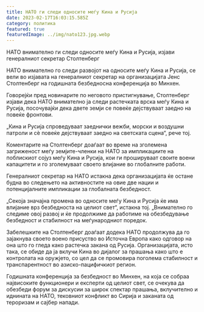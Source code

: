 ```yaml
---
title: НАТО ги следи односите меѓу Кина и Русија
date: 2023-02-17T16:03:15.585Z
category: политика
featured: true
featuredImage: ../img/nato123.jpg.webp
---
```


НАТО внимателно ги следи односите меѓу Кина и Русија, изјави генералниот секретар Столтенберг

НАТО внимателно го следи развојот на односите меѓу Кина и Русија, се вели во изјавата на генералниот секретар на организацијата Јенс Столтенберг на годишната безбедносна конференција во Минхен.

Говорејќи пред новинарите по неговото пристигнување, Столтенберг изјави дека НАТО внимателно ја следи растечката врска меѓу Кина и Русија, посочувајќи дека двете земји се повеќе дејствуваат заедно на повеќе фронтови.

„Кина и Русија спроведуваат заеднички вежби, морски и воздушни патроли и сè повеќе дејствуваат заедно на светската сцена“, рече тој.

Коментарите на Столтенберг доаѓаат во време на зголемена загриженост меѓу земјите-членки на НАТО за импликациите на поблискиот сојуз меѓу Кина и Русија, кои ги прошируваат своите воени капацитети и го зголемуваат своето влијание во глобалните работи.

Генералниот секретар на НАТО истакна дека организацијата ќе остане будна во следењето на активностите на овие две нации и потенцијалните импликации за глобалната безбедност.

„Секоја значајна промена во односите меѓу Кина и Русија ќе има влијание врз безбедноста на целиот свет“, истакна тој. „Внимателно го следиме овој развој и ќе продолжиме да работиме на обезбедување безбедност и стабилност на меѓународниот поредок.

Забелешките на Столтенберг доаѓаат додека НАТО продолжува да го зајакнува своето воено присуство во Источна Европа како одговор на она што го гледа како растечка закана од Русија. Организацијата, исто така, се обиде да ја вклучи Кина во дијалог за прашања како што е контролата на оружјето, со цел да се промовира поголема стабилност и транспарентност во азиско-пацифичкиот регион.

Годишната конференција за безбедност во Минхен, на која се собраа највисоките функционери и експерти од целиот свет, се очекува да обезбеди форум за дискусии за широк спектар прашања, вклучително и иднината на НАТО, тековниот конфликт во Сирија и заканата од тероризам и сајбер напади.
